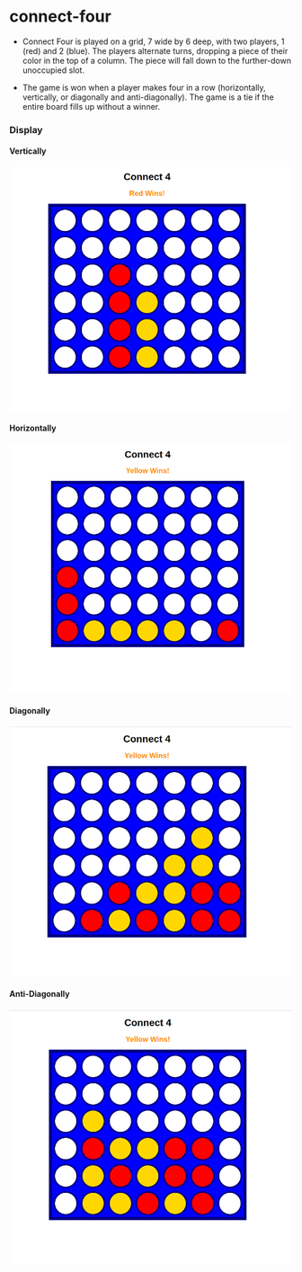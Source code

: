 # connect-four

- Connect Four is played on a grid, 7 wide by 6 deep, with two players, 1 (red) and 2 (blue). The players alternate turns, dropping a piece of their color in the top of a column. The piece will fall down to the further-down unoccupied slot.

- The game is won when a player makes four in a row (horizontally, vertically, or diagonally and anti-diagonally). The game is a tie if the entire board fills up without a winner.

### Display
#### Vertically
![](./images/Connect-41.png)
#### Horizontally
![](./images/Connect-42.png)
#### Diagonally
![](./images/Connect-43.png)
#### Anti-Diagonally
![](./images/Connect-44.png)